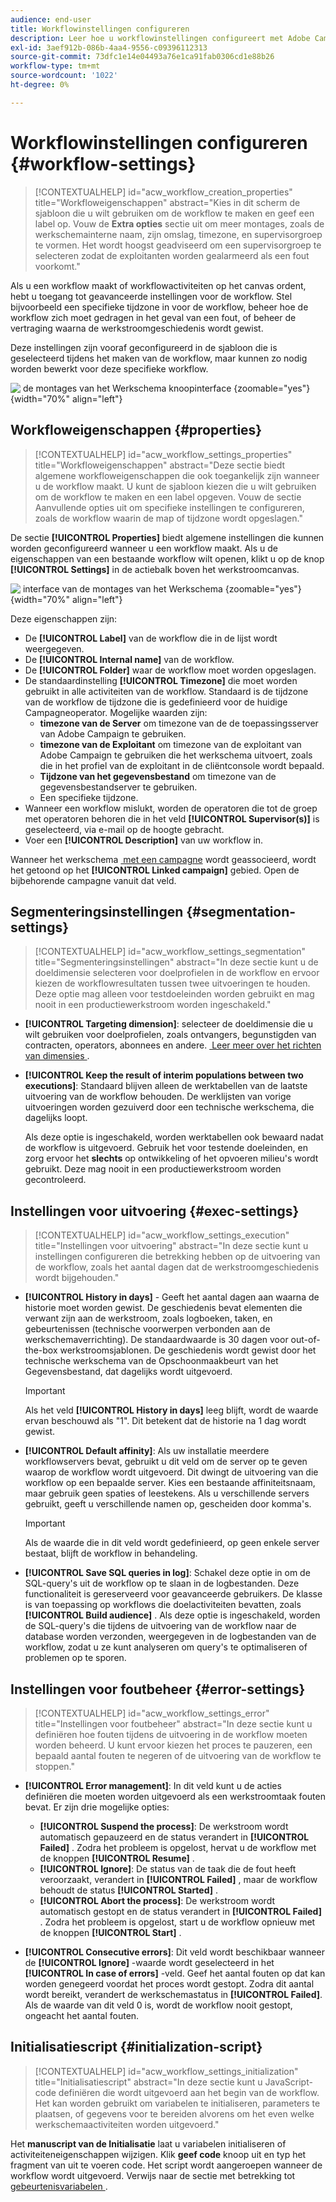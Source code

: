 ```yaml
---
audience: end-user
title: Workflowinstellingen configureren
description: Leer hoe u workflowinstellingen configureert met Adobe Campaign Web
exl-id: 3aef912b-086b-4aa4-9556-c09396112313
source-git-commit: 73dfc1e14e04493a76e1ca91fab0306cd1e88b26
workflow-type: tm+mt
source-wordcount: '1022'
ht-degree: 0%

---
```


# Workflowinstellingen configureren {#workflow-settings}

>[!CONTEXTUALHELP]
>id="acw_workflow_creation_properties"
>title="Workfloweigenschappen"
>abstract="Kies in dit scherm de sjabloon die u wilt gebruiken om de workflow te maken en geef een label op. Vouw de **Extra opties** sectie uit om meer montages, zoals de werkschemainterne naam, zijn omslag, timezone, en supervisorgroep te vormen. Het wordt hoogst geadviseerd om een supervisorgroep te selecteren zodat de exploitanten worden gealarmeerd als een fout voorkomt."

Als u een workflow maakt of workflowactiviteiten op het canvas ordent, hebt u toegang tot geavanceerde instellingen voor de workflow. Stel bijvoorbeeld een specifieke tijdzone in voor de workflow, beheer hoe de workflow zich moet gedragen in het geval van een fout, of beheer de vertraging waarna de werkstroomgeschiedenis wordt gewist.

Deze instellingen zijn vooraf geconfigureerd in de sjabloon die is geselecteerd tijdens het maken van de workflow, maar kunnen zo nodig worden bewerkt voor deze specifieke workflow.

![&#x200B; de montages van het Werkschema knoopinterface &#x200B;](assets/workflow-settings-button.png){zoomable="yes"}{width="70%" align="left"}

## Workfloweigenschappen {#properties}

>[!CONTEXTUALHELP]
>id="acw_workflow_settings_properties"
>title="Workfloweigenschappen"
>abstract="Deze sectie biedt algemene workfloweigenschappen die ook toegankelijk zijn wanneer u de workflow maakt. U kunt de sjabloon kiezen die u wilt gebruiken om de workflow te maken en een label opgeven. Vouw de sectie Aanvullende opties uit om specifieke instellingen te configureren, zoals de workflow waarin de map of tijdzone wordt opgeslagen."

De sectie **[!UICONTROL Properties]** biedt algemene instellingen die kunnen worden geconfigureerd wanneer u een workflow maakt. Als u de eigenschappen van een bestaande workflow wilt openen, klikt u op de knop **[!UICONTROL Settings]** in de actiebalk boven het werkstroomcanvas.

![&#x200B; interface van de montages van het Werkschema &#x200B;](assets/workflow-settings.png){zoomable="yes"}{width="70%" align="left"}

Deze eigenschappen zijn:

* De **[!UICONTROL Label]** van de workflow die in de lijst wordt weergegeven.
* De **[!UICONTROL Internal name]** van de workflow.
* De **[!UICONTROL Folder]** waar de workflow moet worden opgeslagen.
* De standaardinstelling **[!UICONTROL Timezone]** die moet worden gebruikt in alle activiteiten van de workflow. Standaard is de tijdzone van de workflow de tijdzone die is gedefinieerd voor de huidige Campagneoperator.
Mogelijke waarden zijn:
   * **timezone van de Server** om timezone van de de toepassingsserver van Adobe Campaign te gebruiken.
   * **timezone van de Exploitant** om timezone van de exploitant van Adobe Campaign te gebruiken die het werkschema uitvoert, zoals die in het profiel van de exploitant in de cliëntconsole wordt bepaald.
   * **Tijdzone van het gegevensbestand** om timezone van de gegevensbestandserver te gebruiken.
   * Een specifieke tijdzone.
* Wanneer een workflow mislukt, worden de operatoren die tot de groep met operatoren behoren die in het veld **[!UICONTROL Supervisor(s)]** is geselecteerd, via e-mail op de hoogte gebracht.
* Voer een **[!UICONTROL Description]** van uw workflow in.

Wanneer het werkschema [&#x200B; met een campagne &#x200B;](create-workflow.md) wordt geassocieerd, wordt het getoond op het **[!UICONTROL Linked campaign]** gebied. Open de bijbehorende campagne vanuit dat veld.

## Segmenteringsinstellingen {#segmentation-settings}

>[!CONTEXTUALHELP]
>id="acw_workflow_settings_segmentation"
>title="Segmenteringsinstellingen"
>abstract="In deze sectie kunt u de doeldimensie selecteren voor doelprofielen in de workflow en ervoor kiezen de workflowresultaten tussen twee uitvoeringen te houden. Deze optie mag alleen voor testdoeleinden worden gebruikt en mag nooit in een productiewerkstroom worden ingeschakeld."

* **[!UICONTROL Targeting dimension]**: selecteer de doeldimensie die u wilt gebruiken voor doelprofielen, zoals ontvangers, begunstigden van contracten, operators, abonnees en andere. [&#x200B; Leer meer over het richten van dimensies &#x200B;](../audience/targeting-dimensions.md).

* **[!UICONTROL Keep the result of interim populations between two executions]**: Standaard blijven alleen de werktabellen van de laatste uitvoering van de workflow behouden. De werklijsten van vorige uitvoeringen worden gezuiverd door een technische werkschema, die dagelijks loopt.

  Als deze optie is ingeschakeld, worden werktabellen ook bewaard nadat de workflow is uitgevoerd. Gebruik het voor testende doeleinden, en zorg ervoor het **slechts** op ontwikkeling of het opvoeren milieu&#39;s wordt gebruikt. Deze mag nooit in een productiewerkstroom worden gecontroleerd.

## Instellingen voor uitvoering {#exec-settings}

>[!CONTEXTUALHELP]
>id="acw_workflow_settings_execution"
>title="Instellingen voor uitvoering"
>abstract="In deze sectie kunt u instellingen configureren die betrekking hebben op de uitvoering van de workflow, zoals het aantal dagen dat de werkstroomgeschiedenis wordt bijgehouden."

* **[!UICONTROL History in days]** - Geeft het aantal dagen aan waarna de historie moet worden gewist. De geschiedenis bevat elementen die verwant zijn aan de werkstroom, zoals logboeken, taken, en gebeurtenissen (technische voorwerpen verbonden aan de werkschemaverrichting). De standaardwaarde is 30 dagen voor out-of-the-box werkstroomsjablonen. De geschiedenis wordt gewist door het technische werkschema van de Opschoonmaakbeurt van het Gegevensbestand, dat dagelijks wordt uitgevoerd.

  >[!IMPORTANT]
  >
  >Als het veld **[!UICONTROL History in days]** leeg blijft, wordt de waarde ervan beschouwd als &quot;1&quot;. Dit betekent dat de historie na 1 dag wordt gewist.

* **[!UICONTROL Default affinity]**: Als uw installatie meerdere workflowservers bevat, gebruikt u dit veld om de server op te geven waarop de workflow wordt uitgevoerd. Dit dwingt de uitvoering van die workflow op een bepaalde server. Kies een bestaande affiniteitsnaam, maar gebruik geen spaties of leestekens. Als u verschillende servers gebruikt, geeft u verschillende namen op, gescheiden door komma&#39;s.

  >[!IMPORTANT]
  >
  >Als de waarde die in dit veld wordt gedefinieerd, op geen enkele server bestaat, blijft de workflow in behandeling.

* **[!UICONTROL Save SQL queries in log]**: Schakel deze optie in om de SQL-query&#39;s uit de workflow op te slaan in de logbestanden. Deze functionaliteit is gereserveerd voor geavanceerde gebruikers. De klasse is van toepassing op workflows die doelactiviteiten bevatten, zoals **[!UICONTROL Build audience]** . Als deze optie is ingeschakeld, worden de SQL-query&#39;s die tijdens de uitvoering van de workflow naar de database worden verzonden, weergegeven in de logbestanden van de workflow, zodat u ze kunt analyseren om query&#39;s te optimaliseren of problemen op te sporen.

## Instellingen voor foutbeheer {#error-settings}

>[!CONTEXTUALHELP]
>id="acw_workflow_settings_error"
>title="Instellingen voor foutbeheer"
>abstract="In deze sectie kunt u definiëren hoe fouten tijdens de uitvoering in de workflow moeten worden beheerd. U kunt ervoor kiezen het proces te pauzeren, een bepaald aantal fouten te negeren of de uitvoering van de workflow te stoppen."

* **[!UICONTROL Error management]**: In dit veld kunt u de acties definiëren die moeten worden uitgevoerd als een werkstroomtaak fouten bevat. Er zijn drie mogelijke opties:

   * **[!UICONTROL Suspend the process]**: De werkstroom wordt automatisch gepauzeerd en de status verandert in **[!UICONTROL Failed]** . Zodra het probleem is opgelost, hervat u de workflow met de knoppen **[!UICONTROL Resume]** .
   * **[!UICONTROL Ignore]**: De status van de taak die de fout heeft veroorzaakt, verandert in **[!UICONTROL Failed]** , maar de workflow behoudt de status **[!UICONTROL Started]** . <!-- TO ADD ONCE SCHEDULER IS AVAILABLE This configuration is relevant for recurring tasks: if the branch includes a scheduler, it will start normally next time the workflow is executed.-->
   * **[!UICONTROL Abort the process]**: De werkstroom wordt automatisch gestopt en de status verandert in **[!UICONTROL Failed]** . Zodra het probleem is opgelost, start u de workflow opnieuw met de knoppen **[!UICONTROL Start]** .

* **[!UICONTROL Consecutive errors]**: Dit veld wordt beschikbaar wanneer de **[!UICONTROL Ignore]** -waarde wordt geselecteerd in het **[!UICONTROL In case of errors]** -veld. Geef het aantal fouten op dat kan worden genegeerd voordat het proces wordt gestopt. Zodra dit aantal wordt bereikt, verandert de werkschemastatus in **[!UICONTROL Failed]**. Als de waarde van dit veld 0 is, wordt de workflow nooit gestopt, ongeacht het aantal fouten.

## Initialisatiescript {#initialization-script}

>[!CONTEXTUALHELP]
>id="acw_workflow_settings_initialization"
>title="Initialisatiescript"
>abstract="In deze sectie kunt u JavaScript-code definiëren die wordt uitgevoerd aan het begin van de workflow. Het kan worden gebruikt om variabelen te initialiseren, parameters te plaatsen, of gegevens voor te bereiden alvorens om het even welke werkschemaactiviteiten worden uitgevoerd."

Het **manuscript van de Initialisatie** laat u variabelen initialiseren of activiteiteneigenschappen wijzigen. Klik **geef code** knoop uit en typ het fragment van uit te voeren code. Het script wordt aangeroepen wanneer de workflow wordt uitgevoerd. Verwijs naar de sectie met betrekking tot [&#x200B; gebeurtenisvariabelen &#x200B;](../workflows/event-variables.md).